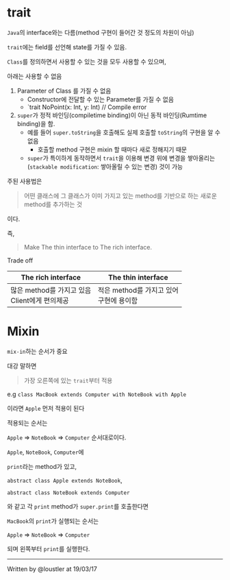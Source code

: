 # trait

`Java`의 interface와는 다름(method 구현이 들어간 것 정도의 차원이 아님)

`trait`에는 field를 선언해 state를 가질 수 있음.

`Class`를 정의하면서 사용할 수 있는 것을 모두 사용할 수 있으며,

아래는 사용할 수 없음

1. Parameter of Class 를 가질 수 없음
	- Constructor에 전달할 수 있는 Parameter를 가질 수 없음
	- `trait NoPoint(x: Int, y: Int) // Compile error
1. `super`가 정적 바인딩(compiletime binding)이 아닌 동적 바인딩(Rumtime binding)을 함.
	- 예를 들어 `super.toString`을 호출해도 실제 호출할 `toString`의 구현을 알 수 없음
		- 호출할 method 구현은 mixin 할 때마다 새로 정해지기 때문
	- `super`가 특이하게 동작하면서 `trait`을 이용해 변경 위에 변경을 쌓아올리는(`stackable modification`: 쌓아올릴 수 있는 변경) 것이 가능


주된 사용법은 

> 어떤 클래스에 그 클래스가 이미 가지고 있는 method를 기반으로 하는 새로운 method를 추가하는 것

이다. 

즉, 

> Make The thin interface to The rich interface.

Trade off 

The rich interface | The thin interface
------------------ | ----------------
많은 method를 가지고 있음<br>Client에게 편의제공 | 적은 method를 가지고 있어 <br> 구현에 용이함



# Mixin
`mix-in`하는 순서가 중요

대강 말하면 

> 가장 오른쪽에 있는 `trait`부터 적용

e.g `class MacBook extends Computer with NoteBook with Apple`

이라면 `Apple` 먼저 적용이 된다

적용되는 순서는

`Apple` => `NoteBook` => `Computer` 순서대로이다.

`Apple`, `NoteBook`, `Computer`에 

`print`라는 method가 있고,

`abstract class Apple extends NoteBook`,

`abstract class NoteBook extends Computer`

와 같고 각 `print` method가 `super.print`를 호출한다면

`MacBook`의 `print`가 실행되는 순서는

`Apple` => `NoteBook` => `Computer` 

되며 왼쪽부터 `print`를 실행한다.



----
Written by @loustler at 19/03/17